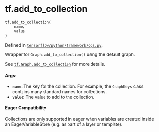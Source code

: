 <div itemscope itemtype="http://developers.google.com/ReferenceObject">
<meta itemprop="name" content="tf.add_to_collection" />
<meta itemprop="path" content="Stable" />
</div>

# tf.add_to_collection

``` python
tf.add_to_collection(
    name,
    value
)
```



Defined in [`tensorflow/python/framework/ops.py`](https://www.tensorflow.org/code/tensorflow/python/framework/ops.py).

Wrapper for `Graph.add_to_collection()` using the default graph.

See <a href="../tf/Graph.md#add_to_collection"><code>tf.Graph.add_to_collection</code></a>
for more details.

#### Args:

* <b>`name`</b>: The key for the collection. For example, the `GraphKeys` class
    contains many standard names for collections.
* <b>`value`</b>: The value to add to the collection.



#### Eager Compatibility
Collections are only supported in eager when variables are created inside an
EagerVariableStore (e.g. as part of a layer or template).

